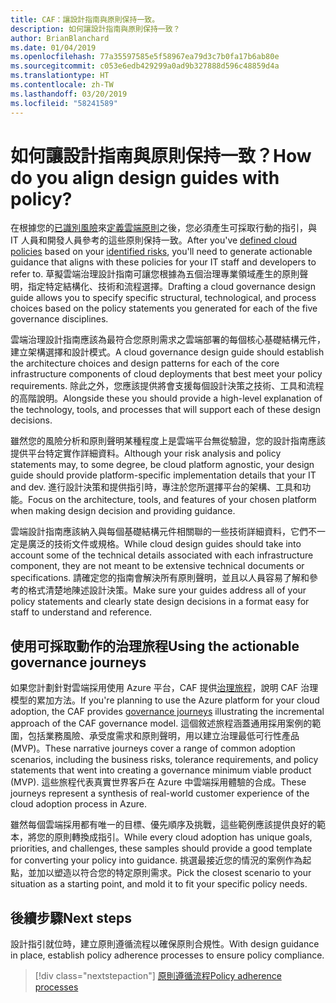 ```yaml
---
title: CAF：讓設計指南與原則保持一致。
description: 如何讓設計指南與原則保持一致？
author: BrianBlanchard
ms.date: 01/04/2019
ms.openlocfilehash: 77a35597585e5f58967ea79d3c7b0fa17b6ab80e
ms.sourcegitcommit: c053e6edb429299a0ad9b327888d596c48859d4a
ms.translationtype: HT
ms.contentlocale: zh-TW
ms.lasthandoff: 03/20/2019
ms.locfileid: "58241589"
---
```

<!---
I've established policies. How to help developers adopt these policies?
Draft an architecture design guide.

[Aspirational statement] If you're using Azure, you can use one of ours as a starting point. The choose one of the following 6 as a starting point and mold it to fit your policies.
--->

<!-- markdownlint-disable MD026 -->

# <a name="how-do-you-align-design-guides-with-policy"></a><span data-ttu-id="c4a8d-103">如何讓設計指南與原則保持一致？</span><span class="sxs-lookup"><span data-stu-id="c4a8d-103">How do you align design guides with policy?</span></span>

<span data-ttu-id="c4a8d-104">在根據您的[已識別風險](understanding-business-risk.md)來[定義雲端原則](define-policy.md)之後，您必須產生可採取行動的指引，與 IT 人員和開發人員參考的這些原則保持一致。</span><span class="sxs-lookup"><span data-stu-id="c4a8d-104">After you've [defined cloud policies](define-policy.md) based on your [identified risks](understanding-business-risk.md), you'll need to generate actionable guidance that aligns with these policies for your IT staff and developers to refer to.</span></span> <span data-ttu-id="c4a8d-105">草擬雲端治理設計指南可讓您根據為五個治理專業領域產生的原則聲明，指定特定結構化、技術和流程選擇。</span><span class="sxs-lookup"><span data-stu-id="c4a8d-105">Drafting a cloud governance design guide allows you to specify specific structural, technological, and process choices based on the policy statements you generated for each of the five governance disciplines.</span></span>

<span data-ttu-id="c4a8d-106">雲端治理設計指南應該為最符合您原則需求之雲端部署的每個核心基礎結構元件，建立架構選擇和設計模式。</span><span class="sxs-lookup"><span data-stu-id="c4a8d-106">A cloud governance design guide should establish the architecture choices and design patterns for each of the core infrastructure components of cloud deployments that best meet your policy requirements.</span></span> <span data-ttu-id="c4a8d-107">除此之外，您應該提供將會支援每個設計決策之技術、工具和流程的高階說明。</span><span class="sxs-lookup"><span data-stu-id="c4a8d-107">Alongside these you should provide a high-level explanation of the technology, tools, and processes that will support each of these design decisions.</span></span>

<span data-ttu-id="c4a8d-108">雖然您的風險分析和原則聲明某種程度上是雲端平台無從驗證，您的設計指南應該提供平台特定實作詳細資料。</span><span class="sxs-lookup"><span data-stu-id="c4a8d-108">Although your risk analysis and policy statements may, to some degree, be cloud platform agnostic, your design guide should provide platform-specific implementation details that your IT and dev.</span></span> <span data-ttu-id="c4a8d-109">進行設計決策和提供指引時，專注於您所選擇平台的架構、工具和功能。</span><span class="sxs-lookup"><span data-stu-id="c4a8d-109">Focus on the architecture, tools, and features of your chosen platform when making design decision and providing guidance.</span></span>

<span data-ttu-id="c4a8d-110">雲端設計指南應該納入與每個基礎結構元件相關聯的一些技術詳細資料，它們不一定是廣泛的技術文件或規格。</span><span class="sxs-lookup"><span data-stu-id="c4a8d-110">While cloud design guides should take into account some of the technical details associated with each infrastructure component, they are not meant to be extensive technical documents or specifications.</span></span> <span data-ttu-id="c4a8d-111">請確定您的指南會解決所有原則聲明，並且以人員容易了解和參考的格式清楚地陳述設計決策。</span><span class="sxs-lookup"><span data-stu-id="c4a8d-111">Make sure your guides address all of your policy statements and clearly state design decisions in a format easy for staff to understand and reference.</span></span>

<!-- markdownlint-enable MD033 -->

## <a name="using-the-actionable-governance-journeys"></a><span data-ttu-id="c4a8d-112">使用可採取動作的治理旅程</span><span class="sxs-lookup"><span data-stu-id="c4a8d-112">Using the actionable governance journeys</span></span>

<span data-ttu-id="c4a8d-113">如果您計劃針對雲端採用使用 Azure 平台，CAF 提供[治理旅程](../journeys/overview.md)，說明 CAF 治理模型的累加方法。</span><span class="sxs-lookup"><span data-stu-id="c4a8d-113">If you're planning to use the Azure platform for your cloud adoption, the CAF provides [governance journeys](../journeys/overview.md) illustrating the incremental approach of the CAF governance model.</span></span> <span data-ttu-id="c4a8d-114">這個敘述旅程涵蓋通用採用案例的範圍，包括業務風險、承受度需求和原則聲明，用以建立治理最低可行性產品 (MVP)。</span><span class="sxs-lookup"><span data-stu-id="c4a8d-114">These narrative journeys cover a range of common adoption scenarios, including the business risks, tolerance requirements, and policy statements that went into creating a governance minimum viable product (MVP).</span></span> <span data-ttu-id="c4a8d-115">這些旅程代表真實世界客戶在 Azure 中雲端採用體驗的合成。</span><span class="sxs-lookup"><span data-stu-id="c4a8d-115">These journeys represent a synthesis of real-world customer experience of the cloud adoption process in Azure.</span></span>

<span data-ttu-id="c4a8d-116">雖然每個雲端採用都有唯一的目標、優先順序及挑戰，這些範例應該提供良好的範本，將您的原則轉換成指引。</span><span class="sxs-lookup"><span data-stu-id="c4a8d-116">While every cloud adoption has unique goals, priorities, and challenges, these samples should provide a good template for converting your policy into guidance.</span></span> <span data-ttu-id="c4a8d-117">挑選最接近您的情況的案例作為起點，並加以塑造以符合您的特定原則需求。</span><span class="sxs-lookup"><span data-stu-id="c4a8d-117">Pick the closest scenario to your situation as a starting point, and mold it to fit your specific policy needs.</span></span>

## <a name="next-steps"></a><span data-ttu-id="c4a8d-118">後續步驟</span><span class="sxs-lookup"><span data-stu-id="c4a8d-118">Next steps</span></span>

<span data-ttu-id="c4a8d-119">設計指引就位時，建立原則遵循流程以確保原則合規性。</span><span class="sxs-lookup"><span data-stu-id="c4a8d-119">With design guidance in place, establish policy adherence processes to ensure policy compliance.</span></span>

> [!div class="nextstepaction"]
> [<span data-ttu-id="c4a8d-120">原則遵循流程</span><span class="sxs-lookup"><span data-stu-id="c4a8d-120">Policy adherence processes</span></span>](processes.md)